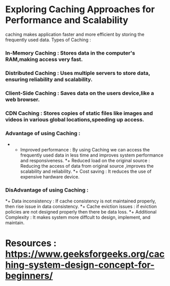 # Exploring Caching Approaches for Performance and Scalability
caching makes application faster and more efficient by storing the frequently used data.
Types of Caching :
### In-Memory Caching : Stores data in the computer's RAM,making access very fast.
### Distributed Caching : Uses multiple servers to store data, ensuring reliability and scalability.
### Client-Side Caching : Saves data on the users device,like a web browser.
### CDN Caching : Stores copies of static files like images and videos in various global locations,speeding up access.

### Advantage of using Caching :
* + Improved performance : By using Caching we can access the frequently used data in less time and improves system performance and responsiveness.
*+ Reduced load on the original source : Reducing the access of data from original source ,improves the scalability and reliability.
*+ Cost saving : It reduces the use of expensive hardware device.
### DisAdvantage of using Caching :
*+ Data inconsistency : If cache consistency is not maintained properly, then rise issue in data consistency.
*+ Cache eviction issues : if eviction  policies are not designed properly then there be data loss.
*+ Additional Complexity : It makes system more diffcult to design, implement, and maintain.

# Resources : https://www.geeksforgeeks.org/caching-system-design-concept-for-beginners/
